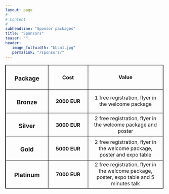 ```yaml
---
layout: page
#
# Content
#
subheadline: "Sponsor packages"
title: "Sponsors"
teaser: ""
header:
   image_fullwidth: "bbcn1.jpg"
   permalink: "/sponsors/"
---
```


<table border="1" style="width:500px; text-align:center; vertical-align=middle; border:1px solid black; ">
 
 <tr>
  <th width="125" style="text-align:center; vertical-align: middle;" > <h3>Package</h3> </th>
  <th width="125" style="text-align:center; vertical-align: middle;" > <h4>Cost</h4> </th>
  <th width="250" style="text-align:center; vertical-align: middle;" > Value </th>
 </tr>
 
 <tr>
  <td width="125" style="text-align:center; vertical-align: middle;" > <h3>Bronze</h3> </td>
  <td width="125" style="text-align:center; vertical-align: middle;" > <h4>2000 EUR</h4> </td>
  <td width="250" style="text-align:center; vertical-align: middle;" > 
	1 free registration, flyer in the welcome package 
  </td>
 </tr>
 
 <tr>
  <td width="125" style="text-align:center; vertical-align: middle;" > <h3>Silver</h3> </td>
  <td width="125" style="text-align:center; vertical-align: middle;" > <h4>3000 EUR</h4> </td>
  <td width="250" style="text-align:center; vertical-align: middle;" > 
	2 free registration, flyer in the welcome package and poster
  </td>
 </tr>
 
 <tr>
  <td width="125" style="text-align:center; vertical-align: middle;" > <h3>Gold</h3> </td>
  <td width="125" style="text-align:center; vertical-align: middle;" > <h4>5000 EUR</h4> </td>
  <td width="250" style="text-align:center; vertical-align: middle;" > 
	2 free registration, flyer in the welcome package, poster and expo table
  </td>
 </tr>
 
 <tr>
  <td width="125" style="text-align:center; vertical-align: middle;" > <h3>Platinum</h3> </td>
  <td width="125" style="text-align:center; vertical-align: middle;" > <h4>7000 EUR</h4> </td>
  <td width="250" style="text-align:center; vertical-align: middle;" > 
	2 free registration, flyer in the welcome package, poster, expo table and 
	5 minutes talk
  </td>
 </tr>








</table>


